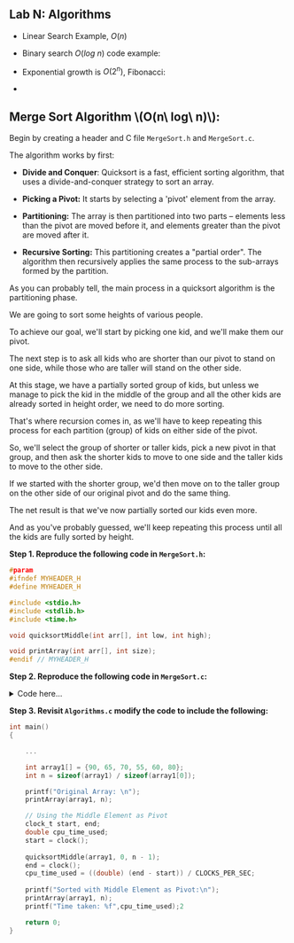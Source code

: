 ## Lab N: Algorithms 

- Linear Search Example, $O(n)$

- Binary search $O(log\ n)$ code example:

- Exponential growth is $O(2^n)$, Fibonacci:

- 


## Merge Sort Algorithm \\(O(n\ log\ n)\\): 

Begin by creating a header and C file `MergeSort.h` and `MergeSort.c`. 

The algorithm works by first: 

- **Divide and Conquer**: Quicksort is a fast, efficient sorting algorithm, that uses a divide-and-conquer strategy to sort an array.

- **Picking a Pivot:** It starts by selecting a 'pivot' element from the array.

- **Partitioning:** The array is then partitioned into two parts – elements less than the pivot are moved before it, and elements greater than the pivot are moved after it.

- **Recursive Sorting:** This partitioning creates a "partial order". The algorithm then recursively applies the same process to the sub-arrays formed by the partition.

As you can probably tell, the main process in a quicksort algorithm is the partitioning phase.

We are going to sort some heights of various people.

To achieve our goal, we'll start by picking one kid, and we'll make them our pivot.

The next step is to ask all kids who are shorter than our pivot to stand on one side, while those who are taller will stand on the other side.

At this stage, we have a partially sorted group of kids, but unless we manage to pick the kid in the middle of the group and all the other kids are already sorted in height order, we need to do more sorting.

That's where recursion comes in, as we'll have to keep repeating this process for each partition (group) of kids on either side of the pivot.

So, we'll select the group of shorter or taller kids, pick a new pivot in that group, and then ask the shorter kids to move to one side and the taller kids to move to the other side.

If we started with the shorter group, we'd then move on to the taller group on the other side of our original pivot and do the same thing.

The net result is that we've now partially sorted our kids even more.

And as you've probably guessed, we'll keep repeating this process until all the kids are fully sorted by height.

**Step 1. Reproduce the following code in `MergeSort.h`:**

```c
#param
#ifndef MYHEADER_H
#define MYHEADER_H

#include <stdio.h>
#include <stdlib.h>
#include <time.h>

void quicksortMiddle(int arr[], int low, int high);

void printArray(int arr[], int size);
#endif // MYHEADER_H
```

**Step 2. Reproduce the following code in `MergeSort.c`:**

<details>
<summary>Code here...</summary>

```c
void quicksortMiddle(int arr[], int low, int high) {
    if (low < high) {
        int pivot = arr[(low + high) / 2]; // Selecting the middle element as the pivot
        int i = low;
        int j = high;
        int temp;

        while (i <= j) {
            while (arr[i] < pivot) i++; // Moving elements smaller than pivot to the left
            while (arr[j] > pivot) j--; // Moving elements greater than pivot to the right

            if (i <= j) {
                temp = arr[i];         // Swapping elements
                arr[i] = arr[j];
                arr[j] = temp;
                i++;
                j--;
            }
        }

        // Recursively sort the two partitions
        if (low < j) quicksortMiddle(arr, low, j);
        if (i < high) quicksortMiddle(arr, i, high);
    }
}

// Utility function to print array
void printArray(int arr[], int size)
{
    for (int i = 0; i < size; i++)
    {
        printf("%d ", arr[i]);
    }
    printf("\n");
}
```
</details>

**Step 3. Revisit `Algorithms.c` modify the code to include the following:**

```c
int main()
{

    ... 

    int array1[] = {90, 65, 70, 55, 60, 80};
    int n = sizeof(array1) / sizeof(array1[0]);

    printf("Original Array: \n");
    printArray(array1, n);

    // Using the Middle Element as Pivot
    clock_t start, end;
    double cpu_time_used;
    start = clock();
        
    quicksortMiddle(array1, 0, n - 1);
    end = clock();
    cpu_time_used = ((double) (end - start)) / CLOCKS_PER_SEC;
    
    printf("Sorted with Middle Element as Pivot:\n");
    printArray(array1, n);
    printf("Time taken: %f",cpu_time_used);2

    return 0;
}
```